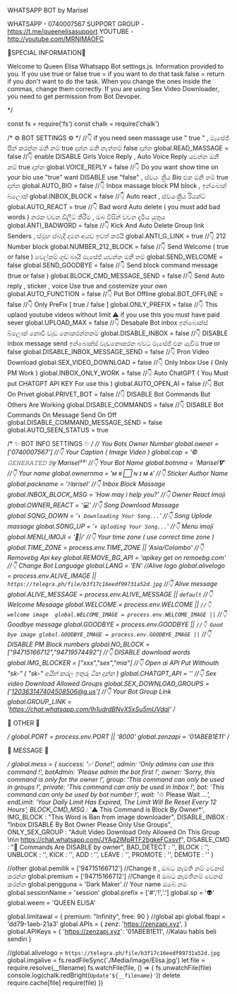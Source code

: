 

WHATSAPP BOT by Marisel 

WHATSAPP - 0740007567
SUPPORT GROUP - https://t.me/queenelisasupport
YOUTUBE - http://youtube.com/MRNIMAOFC


💜SPECIAL INFORMATION💜

Welcome to Queen Elisa Whatsapp Bot settings.js.
Information provided to you.
If you use true or false
true = if you want to do that task
false = return if you don't want to do the task.
When you change the ones inside the commas, change them correctly.
If you are using Sex Video Downloader, you need to get permission from Bot Devoper. 

*/

const fs = require('fs')
const chalk = require('chalk')

/*
⚙️ BOT SETTINGS  ⚙️
*/
//👇 if you need seen massage use " true " , මැසේජ් සීන් කරන්න ඔනි නම් true දාන්න ඔනි නැත්තම් false දාන්න
global.READ_MASSAGE = false
//👇 enable DISABLE Girls Voice Reply , Auto Voice Reply යවන්න ඔනි නම් true දාන්න 
global.VOICE_REPLY = false
//👇 Do you want show time on your bio use "true" want DISABLE use "false" , ස්වයං ක්‍රීය Bio එක ඔනි නම් true දාන්න
global.AUTO_BIO = false
//👇 Inbox massage block PM block , ඉන්බොක් බ්ලොක් 
global.INBOX_BLOCK = false
//👇 Auto react  , ස්වයංක්‍රීය රියක්ට්
global.AUTO_REACT = true
//👇 Bad word Auto delete ( you must add bad words ) නරක වචන ඩිලීට් කිරීම , ඔබ විසින් වචන දැමිය යුතුය 
global.ANTI_BADWORD = false
//👇 Kick And Auto Delete Group link Senders , ස්මූහ ස්බැදි දමන අයව ඉවත් කරයි
global.ANTI_G_LINK = true
//👇 212 Number block
global.NUMBER_212_BLOCK = false
//👇 Send Welcome ( true or false ) වෙල්කම් ගූඩ් බායි මැසේජ් යවන්න ඔනි නම් 
global.SEND_WELCOME = false
global.SEND_GOODBYE = false
//👇 Send block command message (true or false )
global.BLOCK_CMD_MESSAGE_SEND = false
//👇 Send Auto reply , sticker , voice Use true and costemize your own 
global.AUTO_FUNCTION = false
//👇 Put Bot Offline
global.BOT_OFFLINE = false
//👇 Only PreFix [ true / false ]
global.ONLY_PREFIX = false
//👇 This uplaod youtube videos without limit ⚠️ if you use this you must have paid sever
global.UPLOAD_MAX = false
//👇 Desabale Bot inbox ඉන්බොක්ස් බ්ලොක් නොවී වැඩ නොකරන්නනම් 
global.DISABLE_INBOX = false 
//👇 DISABLE inbox message send ඉන්බොක්ස් වැඩනොකරන බවට මැසේජ් එක යැවිම true or false 
global.DISABLE_INBOX_MESSAGE_SEND = false
//👇 Pron Video Download 
global.SEX_VIDEO_DOWNLOAD = false
//👇 Only Inbox Use ( Only PM Work )
global.INBOX_ONLY_WORK = false
//👇 Auto ChatGPT ( You Must put CHATGPT API KEY For use this )
global.AUTO_OPEN_AI = false
//👇 Bot On Privet
global.PRIVET_BOT = false
//👇 DISABLE Bot Commands But Others Are Working 
global.DISABLE_COMMANDS = false
//👇 DISABLE Bot Commands On Message Send On Off
global.DISABLE_COMMAND_MESSAGE_SEND = false 
global.AUTO_SEEN_STATUS = true



/*
       ✨ BOT INFO SETTINGS ✨
*/
// You Bots Owner Number 
global.owner = ['0740007567'] 
//👇 Your Caption ( Image Video )
global.cap = '© 𝙶𝙴𝙽𝙴𝚁𝙰𝚃𝙴𝙳 𝙱y Marisel²³'
//👇 Your Bot Name
global.botnma =  'Marisel𝛁' 
//👇 Your name
global.ownernma =  'ᴍ ʀ ⃞ ɴ ɪ ᴍ ᴀ' 
//👇 Sticker Author Name
global.packname =  '𝙼arisel' 
//👇 Inbox Block Massage 
global.INBOX_BLOCK_MSG = 'How may i help you?'
//👇 Owner React Imoji
global.OWNER_REACT =  '💻'
//👇 Song Download Massage 
global.SONG_DOWN = '```⬇️ Downloading Your Song...```' 
//👇 Song Uplode massage 
global.SONG_UP = '```⬆️ Uploding Your Song...```'
//👇 Menu imoji 
global.MENU_IMOJI = '👸|ℹ️'
//👇 Your time zone ( use correct time zone )
global.TIME_ZONE = process.env.TIME_ZONE || 'Asia/Colombo'
//👇 Removebg Api key
global.REMOVE_BG_API = 'apikey get on remoebg.com'
//👇 Change Bot Language 
global.LANG = 'EN'
//Alive logo
global.alivelogo = process.env.ALIVE_IMAGE || `https://telegra.ph/file/b3f17c16eedf99731a52d.jpg`
//👇 Alive message
global.ALIVE_MESSAGE = process.env.ALIVE_MESSAGE || `default`
//👇 Welcome Mesaage
global.WELCOME = process.env.WELCOME || ``
//👇 welcome image 
global.WELCOME_IMAGE = process.env.WELCOME_IMAGE || ``
//👇 Goodbye message 
global.GOODBYE = process.env.GOODBYE || ``
//👇 Good bye image
global.GOODBYE_IMAGE = process.env.GOODBYE_IMAGE || ``
//👇 DISABLE PM Block numbers
global.NO_BLOCK = ["94715166712","94719574492"]
//👇 DISABLE download words
global.IMG_BLOCKER = ["xxx","sex","mia"]
//👇 Open ai API Put Withouth "sk-" ( "sk-" අයින් කරල ඉතුරු ටික දාන්න )
global.CHATGPT_API = ''
//👇 Sex  video Download Allowed Groups
global.SEX_DOWNLOAD_GROUPS = ['120363147404508506@g.us']
//👇 Your Bot Group Link
global.GROUP_LINK = 'https://chat.whatsapp.com/Ih1udrdBNvX5xSu5mUVdql'
/*

   🍃 OTHER 🍃

*/
global.PORT = process.env.PORT ||  '8000'
global.zenzapi = '01ABEB1E11'
/*

💬 MESSAGE 💬

*/
global.mess = {
    success: '✅ Done!',
    admin: '*Only admins can use this command !*',
    botAdmin: '*Please admin the bot first !*',
    owner: '*Sorry, this command is only for the owner !*',
    group: '*This command can only be used in groups !*',
    private: '*This command can only be used in Inbox !*',
    bot: '*This command can only be used by bot number !*',
    wait: '*♲ Please Wait ...*',
    endLimit: 'Your Daily Limit Has Expired, The Limit Will Be Reset Every 12 Hours',
    BLOCK_CMD_MSG : '*⚠️ This Command is Block By Owner*',
    IMG_BLOCK : "This Word is Ban from image downloader",
    DISABLE_INBOX : "Inbox DISABLE By Bot Owner Please Only Use Groups",
    ONLY_SEX_GROUP : "Adult Video Download Only Allowed On This Group \n\n https://chat.whatsapp.com/JYAg2lMpRTF2bgkeFCxsvf",
    DISABLE_CMD : "🚫 Commands Are DISABLE by owner",
    BAD_DETECT : '',
    BLOCK : '',
    UNBLOCK : '',
    KICK : '',
    ADD : '',
    LEAVE : '',
    PROMOTE : '',
    DEMOTE : ''
}




//other
global.pemilik = ['94715166712'] //Change  it , ඔබට කැමති නම් වෙනස් කරන්න
global.premium = ['94715166712'] //Change it ඔබට කැමතිනම් වෙනස් කරන්න 
global.pengguna = 'Dark Maker' // Your name ඔබේ නම 
global.sessionName = 'session'
global.prefix = ['#','!','.'] 
global.sp = '👽'
global.weem = 'QUEEN ELISA'

global.limitawal = {
    premium: "Infinity", 
    free: 90 
}
//global api
global.fbapi = 'dd79-1aeb-21a3'
global.APIs = {
        zenz: 'https://zenzapi.xyz', 
}
global.APIKeys = {
        'https://zenzapi.xyz': '01ABEB1E11', //Kalau habis beli sendiri
}

//global.alivelogo = `https://telegra.ph/file/b3f17c16eedf99731a52d.jpg`
global.imgalive = fs.readFileSync('./Media/image/Elisa.jpg')
let file = require.resolve(__filename)
fs.watchFile(file, () => {
        fs.unwatchFile(file)
        console.log(chalk.redBright(`Update'${__filename}'`))
        delete require.cache[file]
        require(file)
})
